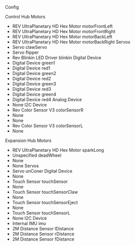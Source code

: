 Config

Control Hub Motors

- REV UltraPlanetary HD Hex Motor motorFrontLeft
- REV UltraPlanetary HD Hex Motor motorFrontRight
- REV UltraPlanetary HD Hex Motor motorBackLeft
- REV UltraPlanetary HD Hex Motor motorBackRight Servos
- Servo clawServo
- Servo flipper
- Rev Blinkin LED Driver blinkin Digital Device
- Digital Device green1
- Digital Device red1
- Digital Device green2
- Digital Device red2
- Digital Device green3
- Digital Device red3
- Digital Device green4
- Digital Device red4 Analog Device
- None I2C Device
- Rev Color Sensor V3 colorSensorR
- None
- None
- Rev Color Sensor V3 colorSensorL
- None

Expansion Hub Motors

- REV UltraPlanetary HD Hex Motor sparkLong
- Unspecified deadWheel
- None
- None Servos
- Servo unConer Digital Device
- None
- Touch Sensor touchSensor
- None
- Touch Sensor touchSensorClaw
- None
- Touch Sensor touchSensorEject
- None
- Touch Sensor touchSensorL
- None I2C Device
- Internal IMU imu
- 2M Distance Sensor lDistance
- 2M Distance Sensor rDistance
- 2M Distance Sensor fDistance